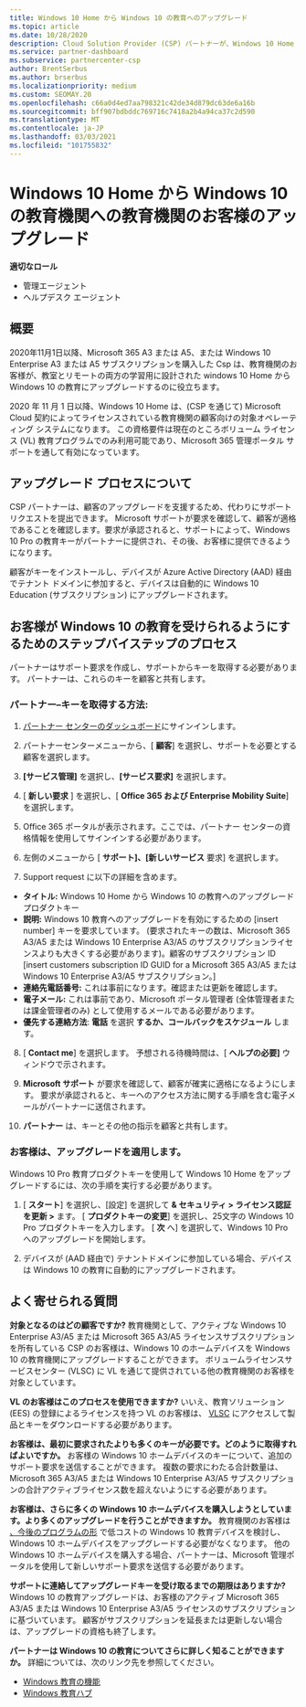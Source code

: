 ```yaml
---
title: Windows 10 Home から Windows 10 の教育へのアップグレード
ms.topic: article
ms.date: 10/28/2020
description: Cloud Solution Provider (CSP) パートナーが、Windows 10 Home から Windows 10 の教育機関の教育機関のお客様をアップグレードする方法について説明します
ms.service: partner-dashboard
ms.subservice: partnercenter-csp
author: BrentSerbus
ms.author: brserbus
ms.localizationpriority: medium
ms.custom: SEOMAY.20
ms.openlocfilehash: c66a0d4ed7aa798321c42de34d879dc63de6a16b
ms.sourcegitcommit: bff907bdbddc769716c7418a2b4a94ca37c2d590
ms.translationtype: MT
ms.contentlocale: ja-JP
ms.lasthandoff: 03/03/2021
ms.locfileid: "101755832"
---
```

# <a name="upgrade-some-education-customers-from-windows-10-home-to-windows-10-education"></a>Windows 10 Home から Windows 10 の教育機関への教育機関のお客様のアップグレード

**適切なロール**

- 管理エージェント
- ヘルプデスク エージェント

## <a name="overview"></a>概要

2020年11月1日以降、Microsoft 365 A3 または A5、または Windows 10 Enterprise A3 または A5 サブスクリプションを購入した Csp は、教育機関のお客様が、教室とリモートの両方の学習用に設計された windows 10 Home から Windows 10 の教育にアップグレードするのに役立ちます。

2020 年 11 月 1 日以降、Windows 10 Home は、(CSP を通じて) Microsoft Cloud 契約によってライセンスされている教育機関の顧客向けの対象オペレーティング システムになります。 この資格要件は現在のところボリューム ライセンス (VL) 教育プログラムでのみ利用可能であり、Microsoft 365 管理ポータル サポートを通して有効になっています。 

## <a name="how-the-upgrade-process-works"></a>アップグレード プロセスについて

CSP パートナーは、顧客のアップグレードを支援するため、代わりにサポート リクエストを提出できます。 Microsoft サポートが要求を確認して、顧客が適格であることを確認します。要求が承認されると、サポートによって、Windows 10 Pro の教育キーがパートナーに提供され、その後、お客様に提供できるようになります。

顧客がキーをインストールし、デバイスが Azure Active Directory (AAD) 経由でテナント ドメインに参加すると、デバイスは自動的に Windows 10 Education (サブスクリプション) にアップグレードされます。   

## <a name="step-by-step-process-for-customers-to-get-windows-10-education"></a>お客様が Windows 10 の教育を受けられるようにするためのステップバイステップのプロセス

パートナーはサポート要求を作成し、サポートからキーを取得する必要があります。 パートナーは、これらのキーを顧客と共有します。

### <a name="partners--how-to-get-the-keys"></a>パートナー–キーを取得する方法:

1. [パートナー センターのダッシュボード](https://partner.microsoft.com/dashboard)にサインインします。

2. パートナーセンターメニューから、[ **顧客**] を選択し、サポートを必要とする顧客を選択します。

3. **[サービス管理]** を選択し、**[サービス要求]** を選択します。

4. [ **新しい要求** ] を選択し、[ **Office 365 および Enterprise Mobility Suite**] を選択します。

5. Office 365 ポータルが表示されます。ここでは、パートナー センターの資格情報を使用してサインインする必要があります。

6. 左側のメニューから [ **サポート]、[新しいサービス** 要求] を選択します。

7. Support request に以下の詳細を含めます。

- **タイトル:** Windows 10 Home から Windows 10 の教育へのアップグレードプロダクトキー
- **説明:** Windows 10 教育へのアップグレードを有効にするための [insert number] キーを要求しています。 (要求されたキーの数は、Microsoft 365 A3/A5 または Windows 10 Enterprise A3/A5 のサブスクリプションライセンスよりも大きくする必要があります)。顧客のサブスクリプション ID [insert customers subscription ID GUID for a Microsoft 365 A3/A5 または Windows 10 Enterprise A3/A5 サブスクリプション。]
- **連絡先電話番号:** これは事前になります。確認または更新を確認します。
- **電子メール:** これは事前であり、Microsoft ポータル管理者 (全体管理者または課金管理者のみ) として使用するメールである必要があります。
- **優先する連絡方法**: **電話** を選択 **するか、コールバックをスケジュール** します。

8. [ **Contact me**] を選択します。 予想される待機時間は、[ **ヘルプの必要]** ウィンドウで示されます。

9. **Microsoft サポート** が要求を確認して、顧客が確実に適格になるようにします。 要求が承認されると、キーへのアクセス方法に関する手順を含む電子メールがパートナーに送信されます。

10. **パートナー** は、キーとその他の指示を顧客と共有します。

### <a name="customer-applies-the-upgrade"></a>お客様は、アップグレードを適用します。

Windows 10 Pro 教育プロダクトキーを使用して Windows 10 Home をアップグレードするには、次の手順を実行する必要があります。  

1. [ **スタート**] を選択し、[設定] を選択して **& セキュリティ > ライセンス認証を更新 >** ます。 [ **プロダクトキーの変更**] を選択し、25文字の Windows 10 Pro プロダクトキーを入力します。 [ **次** へ] を選択して、Windows 10 Pro へのアップグレードを開始します。

2. デバイスが (AAD 経由で) テナントドメインに参加している場合、デバイスは Windows 10 の教育に自動的にアップグレードされます。  

## <a name="frequently-asked-questions"></a>よく寄せられる質問

**対象となるのはどの顧客ですか?**
教育機関として、アクティブな Windows 10 Enterprise A3/A5 または Microsoft 365 A3/A5 ライセンスサブスクリプションを所有している CSP のお客様は、Windows 10 のホームデバイスを Windows 10 の教育機関にアップグレードすることができます。 ボリュームライセンスサービスセンター (VLSC) に VL を通じて提供されている他の教育機関のお客様を対象としています。

**VL のお客様はこのプロセスを使用できますか?**
いいえ、教育ソリューション (EES) の登録によるライセンスを持つ VL のお客様は、 [VLSC](https://www.microsoft.com/Licensing/servicecenter/default.aspx) にアクセスして製品とキーをダウンロードする必要があります。 

**お客様は、最初に要求されたよりも多くのキーが必要です。どのように取得すればよいですか。**
お客様の Windows 10 ホームデバイスのキーについて、追加のサポート要求を送信することができます。 複数の要求にわたる合計数量は、Microsoft 365 A3/A5 または Windows 10 Enterprise A3/A5 サブスクリプションの合計アクティブライセンス数を超えないようにする必要があります。

**お客様は、さらに多くの Windows 10 ホームデバイスを購入しようとしています。より多くのアップグレードを行うことができますか。**
教育機関のお客様は [、今後のプログラムの形](https://www.microsoft.com/education/products/windows/shapethefuture.aspx) で低コストの Windows 10 教育デバイスを検討し、Windows 10 ホームデバイスをアップグレードする必要がなくなります。 他の Windows 10 ホームデバイスを購入する場合、パートナーは、Microsoft 管理ポータルを使用して新しいサポート要求を送信する必要があります。

**サポートに連絡してアップグレードキーを受け取るまでの期限はありますか?**
Windows 10 の教育アップグレードは、お客様のアクティブ Microsoft 365 A3/A5 または Windows 10 Enterprise A3/A5 ライセンスのサブスクリプションに基づいています。 顧客がサブスクリプションを延長または更新しない場合は、アップグレードの資格も終了します。

**パートナーは Windows 10 の教育についてさらに詳しく知ることができますか。**
詳細については、次のリンク先を参照してください。

- [Windows 教育の機能](https://www.microsoft.com/education/products/windows/features)
- [Windows 教育ハブ](/education/windows/)